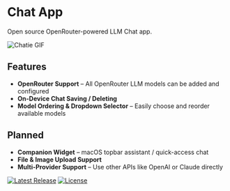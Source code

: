 # Chat App

Open source OpenRouter-powered LLM Chat app.

![Chatie GIF](./chatie.gif)

## Features

- **OpenRouter Support** – All OpenRouter LLM models can be added and configured
- **On-Device Chat Saving / Deleting**
- **Model Ordering & Dropdown Selector** – Easily choose and reorder available models

## Planned

- **Companion Widget** – macOS topbar assistant / quick-access chat
- **File & Image Upload Support**
- **Multi-Provider Support** – Use other APIs like OpenAI or Claude directly

[![Latest Release](https://img.shields.io/github/v/release/ItsJustMeChris/swift-llm-chat?label=release)](https://github.com/ItsJustMeChris/swift-llm-chat/releases/latest)
[![License](https://img.shields.io/github/license/ItsJustMeChris/swift-llm-chat)](https://github.com/ItsJustMeChris/swift-llm-chat/blob/main/LICENSE)
